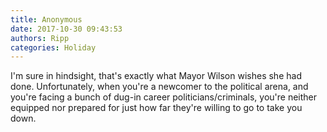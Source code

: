 ```yaml
---
title: Anonymous
date: 2017-10-30 09:43:53
authors: Ripp
categories: Holiday
---
```


 I'm sure in hindsight, that's exactly what Mayor Wilson wishes she had done.  Unfortunately, when you're a newcomer to the political arena, and you're facing a bunch of dug-in career politicians/criminals, you're neither equipped nor prepared for just how far they're willing to go to take you down.